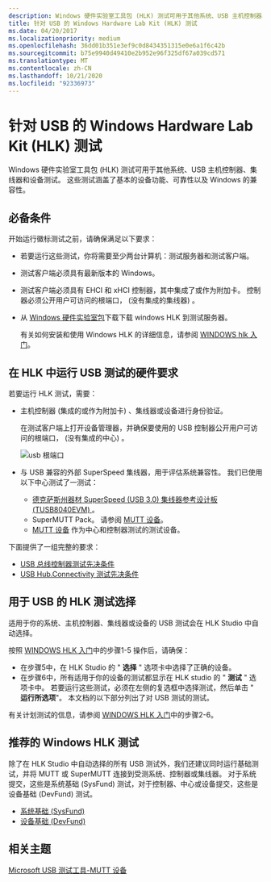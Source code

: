 ```yaml
---
description: Windows 硬件实验室工具包 (HLK) 测试可用于其他系统、USB 主机控制器、集线器和设备测试。
title: 针对 USB 的 Windows Hardware Lab Kit (HLK) 测试
ms.date: 04/20/2017
ms.localizationpriority: medium
ms.openlocfilehash: 36dd01b351e3ef9c0d8434351315e0e6a1f6c42b
ms.sourcegitcommit: b75e9940d49410e2b952e96f325df67a039cd571
ms.translationtype: MT
ms.contentlocale: zh-CN
ms.lasthandoff: 10/21/2020
ms.locfileid: "92336973"
---
```

# <a name="windows-hardware-lab-kit-hlk-tests-for-usb"></a>针对 USB 的 Windows Hardware Lab Kit (HLK) 测试

Windows 硬件实验室工具包 (HLK) 测试可用于其他系统、USB 主机控制器、集线器和设备测试。 这些测试涵盖了基本的设备功能、可靠性以及 Windows 的兼容性。

## <a name="prerequisites"></a>必备条件

开始运行徽标测试之前，请确保满足以下要求：

- 若要运行这些测试，你将需要至少两台计算机：测试服务器和测试客户端。
- 测试客户端必须具有最新版本的 Windows。
- 测试客户端必须具有 EHCI 和 xHCI 控制器，其中集成了或作为附加卡。 控制器必须公开用户可访问的根端口， (没有集成的集线器) 。
- 从 [Windows 硬件实验室包](/windows-hardware/test/hlk/)下载下载 windows HLK 到测试服务器。

    有关如何安装和使用 Windows HLK 的详细信息，请参阅 [WINDOWS hlk 入门](/windows-hardware/test/hlk/getstarted/windows-hlk-getting-started)。

## <a name="hardware-requirements-for-running-usb-tests-in-the-hlk"></a>在 HLK 中运行 USB 测试的硬件要求

若要运行 HLK 测试，需要：

- 主机控制器 (集成的或作为附加卡) 、集线器或设备进行身份验证。

    在测试客户端上打开设备管理器，并确保要使用的 USB 控制器公开用户可访问的根端口， (没有集成的中心) 。

    ![usb 根端口](images/roothubports.png)

- 与 USB 兼容的外部 SuperSpeed 集线器，用于评估系统兼容性。 我们已使用以下中心测试了一测试：
  - [德克萨斯州器材 SuperSpeed (USB 3.0) 集线器参考设计板 (TUSB8040EVM) ](https://www.ti.com/lit/ug/sllu130a/sllu130a.pdf)。
  - SuperMUTT Pack。 请参阅 [MUTT 设备](microsoft-usb-test-tool--mutt--devices.md)。
  - [MUTT 设备](microsoft-usb-test-tool--mutt--devices.md) 作为中心和控制器测试的测试设备。

下面提供了一组完整的要求：

- [USB 总线控制器测试先决条件](/windows-hardware/test/hlk/testref/usb-bus-controller-testing-prerequisites#:~:text=%20USB%20Bus%20Controller%20Testing%20Prerequisites%20%201,is%20required%20for%20USB%20host%20controller...%20More%20)
- [USB Hub.Connectivity 测试先决条件](/windows-hardware/test/hlk/testref/usb-hubconnectivity-testing-prerequisites)

## <a name="hlk-test-selection-for-usb"></a>用于 USB 的 HLK 测试选择

适用于你的系统、主机控制器、集线器或设备的 USB 测试会在 HLK Studio 中自动选择。

按照 [WINDOWS HLK 入门](/windows-hardware/test/hlk/getstarted/windows-hlk-getting-started)中的步骤1-5 操作后，请确保：

- 在步骤5中，在 HLK Studio 的 " **选择** " 选项卡中选择了正确的设备。
- 在步骤6中，所有适用于你的设备的测试都显示在 HLK studio 的 " **测试** " 选项卡中。 若要运行这些测试，必须在左侧的复选框中选择测试，然后单击 " **运行所选项**"。 本文档的以下部分列出了对 USB 测试的测试。

有关计划测试的信息，请参阅 [WINDOWS HLK 入门]( /windows-hardware/test/hlk/getstarted/windows-hlk-getting-started)中的步骤2-6。

## <a name="recommended-windows-hlk-tests"></a>推荐的 Windows HLK 测试

除了在 HLK Studio 中自动选择的所有 USB 测试外，我们还建议同时运行基础测试，并将 MUTT 或 SuperMUTT 连接到受测系统、控制器或集线器。 对于系统提交，这些是系统基础 (SysFund) 测试，对于控制器、中心或设备提交，这些是设备基础 (DevFund) 测试。

- [系统基础 (SysFund) ](/windows-hardware/test/hlk/testref/system-fundamentals-tests)
- [设备基础 (DevFund) ](/windows-hardware/test/hlk/testref/device-devfund-tests)

## <a name="related-topics"></a>相关主题

[Microsoft USB 测试工具-MUTT 设备](/windows-hardware/drivers/usbcon/microsoft-usb-test-tool--mutt--devices)
